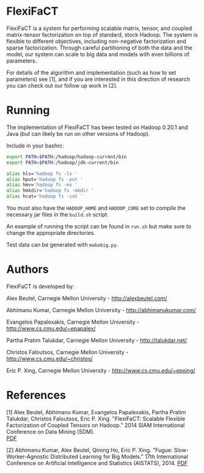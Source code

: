 FlexiFaCT
====

FlexiFaCT is a system for performing scalable matrix, tensor, and coupled
matrix-tensor factorization on top of standard, stock Hadoop.  The system is
flexible to different objectives, including non-negative factorization and
sparse factorization.  Through careful partitioning of both the data and the
model, our system can scale to big data and models with even billions of
parameters.

For details of the algorithm and implementation (such as how to set parameters)
see [1], and if you are interested in this direction of research you can check
out our follow up work in [2]. 


Running
====

The implementation of FlexiFaCT has been tested on Hadoop 0.20.1 and Java (but
can likely be run on other versions of Hadoop).

Include in your bashrc:

```bash
export PATH=$PATH:/hadoop/hadoop-current/bin
export PATH=$PATH:/hadoop/jdk-current/bin

alias hls='hadoop fs -ls '
alias hput='hadoop fs -put '
alias hmv='hadoop fs -mv '
alias hmkdir='hadoop fs -mkdir '
alias hcat='hadoop fs -cat '

```

You must also have the `HADOOP_HOME` and `HADOOP_CORE` set to compile the
necessary jar files in the `build.sh` script.

An example of running the script can be found in `run.sh` but make sure to
change the appropriate directories.  

Test data can be generated with `makebig.py`.

Authors
=======

FlexiFaCT is developed by:

Alex Beutel, Carnegie Mellon University - http://alexbeutel.com/

Abhimanu Kumar, Carnegie Mellon University  - http://abhimanukumar.com/

Evangelos Papalexakis, Carnegie Mellon University  - http://www.cs.cmu.edu/~epapalex/

Partha Pratim Talukdar, Carnegie Mellon University  - http://talukdar.net/

Christos Faloutsos, Carnegie Mellon University  - http://www.cs.cmu.edu/~christos/

Eric P. Xing, Carnegie Mellon University  - http://www.cs.cmu.edu/~epxing/


References
====

[1] Alex Beutel, Abhimanu Kumar, Evangelos Papalexakis, Partha Pratim Talukdar,
Christos Faloutsos, Eric P. Xing.  "FlexiFaCT: Scalable Flexible Factorization
of Coupled Tensors on Hadoop."  2014 SIAM International Conference on Data
Mining (SDM).  
[PDF](http://alexbeutel.com/papers/sdm2014.flexifact.pdf)

[2] Abhimanu Kumar, Alex Beutel, Qirong Ho, Eric P. Xing.
"Fugue: Slow-Worker-Agnostic Distributed Learning for Big Models."
17th International Conference on Artificial Intelligence and Statistics (AISTATS), 2014. 
[PDF](http://alexbeutel.com/papers/aistats2014.fugue.pdf)
